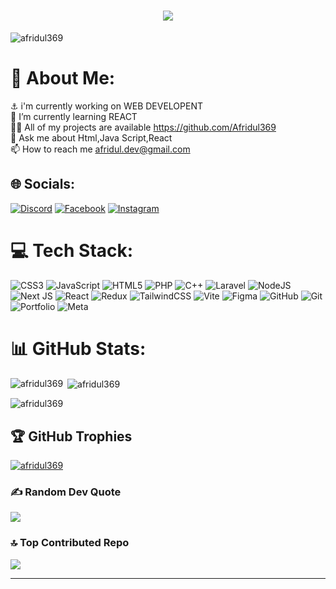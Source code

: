 <h1 align="center">
    <img src="https://readme-typing-svg.herokuapp.com/?font=Righteous&size=35&center=true&vCenter=true&width=500&height=70&duration=4000&lines=Hello+There!+👋;+I'm+Afridul+Hossain+Abir!;" />
</h1>
<p align="left"> <img src="https://komarev.com/ghpvc/?username=afridul369&label=Profile%20views&color=0e75b6&style=flat" alt="afridul369" /> </p>

# 💫 About Me:
⚓ i'm currently working on WEB DEVELOPENT<br>🌱 I’m currently learning REACT<br>👨‍💻 All of my projects are available https://github.com/Afridul369<br>💬 Ask me about Html,Java Script,React<br>📫 How to reach me  afridul.dev@gmail.com


## 🌐 Socials:
[![Discord](https://img.shields.io/badge/Discord-%237289DA.svg?logo=discord&logoColor=white)](https://discord.gg/afriabir369) [![Facebook](https://img.shields.io/badge/Facebook-%231877F2.svg?logo=Facebook&logoColor=white)](https://facebook.com/afridulhossain369) [![Instagram](https://img.shields.io/badge/Instagram-%23E4405F.svg?logo=Instagram&logoColor=white)](https://instagram.com/afriabir) 

# 💻 Tech Stack:
![CSS3](https://img.shields.io/badge/css3-%231572B6.svg?style=for-the-badge&logo=css3&logoColor=white) ![JavaScript](https://img.shields.io/badge/javascript-%23323330.svg?style=for-the-badge&logo=javascript&logoColor=%23F7DF1E) ![HTML5](https://img.shields.io/badge/html5-%23E34F26.svg?style=for-the-badge&logo=html5&logoColor=white) ![PHP](https://img.shields.io/badge/php-%23777BB4.svg?style=for-the-badge&logo=php&logoColor=white) ![C++](https://img.shields.io/badge/c++-%2300599C.svg?style=for-the-badge&logo=c%2B%2B&logoColor=white) ![Laravel](https://img.shields.io/badge/laravel-%23FF2D20.svg?style=for-the-badge&logo=laravel&logoColor=white) ![NodeJS](https://img.shields.io/badge/node.js-6DA55F?style=for-the-badge&logo=node.js&logoColor=white) ![Next JS](https://img.shields.io/badge/Next-black?style=for-the-badge&logo=next.js&logoColor=white) ![React](https://img.shields.io/badge/react-%2320232a.svg?style=for-the-badge&logo=react&logoColor=%2361DAFB) ![Redux](https://img.shields.io/badge/redux-%23593d88.svg?style=for-the-badge&logo=redux&logoColor=white) ![TailwindCSS](https://img.shields.io/badge/tailwindcss-%2338B2AC.svg?style=for-the-badge&logo=tailwind-css&logoColor=white) ![Vite](https://img.shields.io/badge/vite-%23646CFF.svg?style=for-the-badge&logo=vite&logoColor=white) ![Figma](https://img.shields.io/badge/figma-%23F24E1E.svg?style=for-the-badge&logo=figma&logoColor=white) ![GitHub](https://img.shields.io/badge/github-%23121011.svg?style=for-the-badge&logo=github&logoColor=white) ![Git](https://img.shields.io/badge/git-%23F05033.svg?style=for-the-badge&logo=git&logoColor=white) ![Portfolio](https://img.shields.io/badge/Portfolio-%23000000.svg?style=for-the-badge&logo=firefox&logoColor=#FF7139) ![Meta](https://img.shields.io/badge/Meta-%230467DF.svg?style=for-the-badge&logo=Meta&logoColor=white)
# 📊 GitHub Stats:
<p><img align="left" src="https://github-readme-stats.vercel.app/api/top-langs?username=afridul369&show_icons=true&locale=en&layout=compact" alt="afridul369" /></p>

<p>&nbsp;<img align="center" src="https://github-readme-stats.vercel.app/api?username=afridul369&show_icons=true&locale=en" alt="afridul369" /></p>

<p><img align="center" src="https://github-readme-streak-stats.herokuapp.com/?user=afridul369&" alt="afridul369" /></p>

## 🏆 GitHub Trophies
<p align="left"> <a href="https://github.com/ryo-ma/github-profile-trophy"><img src="https://github-profile-trophy.vercel.app/?username=afridul369" alt="afridul369" /></a> </p>

### ✍️ Random Dev Quote
![](https://quotes-github-readme.vercel.app/api?type=horizontal&theme=radical)

### 🔝 Top Contributed Repo
![](https://github-contributor-stats.vercel.app/api?username=Afridul.dev&limit=5&theme=default&combine_all_yearly_contributions=true)

---


<!-- Proudly created with GPRM ( https://gprm.itsvg.in ) -->
